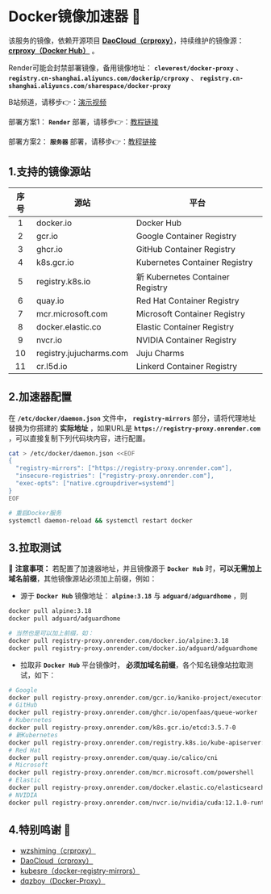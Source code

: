 # Docker镜像加速器 🚀

该服务的镜像，依赖开源项目 **[DaoCloud（crproxy）](https://github.com/DaoCloud/crproxy)**，持续维护的镜像源：**[crproxy（Docker Hub）](https://hub.docker.com/r/cleverest/crproxy)** 。

Render可能会封禁部署镜像，备用镜像地址： **`cleverest/docker-proxy`** 、 **`registry.cn-shanghai.aliyuncs.com/dockerip/crproxy`** 、 **`registry.cn-shanghai.aliyuncs.com/sharespace/docker-proxy`**

B站频道，请移步👉：[演示视频](https://www.bilibili.com/video/BV1QhgqeCE61/) 

部署方案1： **`Render`** 部署，请移步👉：[教程链接](https://mp.weixin.qq.com/s/dmlP_lyf6YElgnnpkOEfRw)

部署方案2： **`服务器`** 部署，请移步👉：[教程链接](dockerdeploy.html)

## 1.支持的镜像源站
|  序号  | 源站                      | 平台                              |
| :--: | ----------------------- | ------------------------------- |
|  1   | docker.io               | Docker Hub                      |
|  2   | gcr.io                  | Google Container Registry       |
|  3   | ghcr.io                 | GitHub Container Registry       |
|  4   | k8s.gcr.io              | Kubernetes Container Registry   |
|  5   | registry.k8s.io         | 新 Kubernetes Container Registry |
|  6   | quay.io                 | Red Hat Container Registry      |
|  7   | mcr.microsoft.com       | Microsoft Container Registry    |
|  8   | docker.elastic.co       | Elastic Container Registry      |
|  9   | nvcr.io                 | NVIDIA Container Registry       |
|  10  | registry.jujucharms.com | Juju Charms                     |
|  11  | cr.l5d.io               | Linkerd  Container Registry     |


## 2.加速器配置

在 **`/etc/docker/daemon.json`** 文件中， **`registry-mirrors`** 部分，请将代理地址替换为你搭建的 **实际地址** ，如果URL是 **`https://registry-proxy.onrender.com`** ，可以直接复制下列代码块内容，进行配置。

```bash
cat > /etc/docker/daemon.json <<EOF
{
  "registry-mirrors": ["https://registry-proxy.onrender.com"],
  "insecure-registries": ["registry-proxy.onrender.com"],
  "exec-opts": ["native.cgroupdriver=systemd"]
}
EOF
```

```bash
# 重启Docker服务
systemctl daemon-reload && systemctl restart docker
```

## 3.拉取测试

📢 **注意事项：** 若配置了加速器地址，并且镜像源于 **`Docker Hub`** 时，**可以无需加上域名前缀**，其他镜像源站必须加上前缀，例如：

- 源于 **`Docker Hub`** 镜像地址： **`alpine:3.18`** 与 **`adguard/adguardhome`** ，则

```bash
docker pull alpine:3.18
docker pull adguard/adguardhome

# 当然也是可以加上前缀，如：
docker pull registry-proxy.onrender.com/docker.io/alpine:3.18
docker pull registry-proxy.onrender.com/docker.io/adguard/adguardhome
```

- 拉取非 **`Docker Hub`** 平台镜像时， **必须加域名前缀**，各个知名镜像站拉取测试，如下：

```bash
# Google
docker pull registry-proxy.onrender.com/gcr.io/kaniko-project/executor:debug
# GitHub
docker pull registry-proxy.onrender.com/ghcr.io/openfaas/queue-worker
# Kubernetes
docker pull registry-proxy.onrender.com/k8s.gcr.io/etcd:3.5.7-0
# 新Kubernetes
docker pull registry-proxy.onrender.com/registry.k8s.io/kube-apiserver:v1.30.0
# Red Hat
docker pull registry-proxy.onrender.com/quay.io/calico/cni
# Microsoft
docker pull registry-proxy.onrender.com/mcr.microsoft.com/powershell
# Elastic 
docker pull registry-proxy.onrender.com/docker.elastic.co/elasticsearch/elasticsearch:8.1.0
# NVIDIA
docker pull registry-proxy.onrender.com/nvcr.io/nvidia/cuda:12.1.0-runtime-ubuntu20.04
```


## 4.特别鸣谢 💖

- [wzshiming（crproxy）](https://github.com/wzshiming/crproxy/tree/master/examples/default)
- [DaoCloud（crproxy）](https://github.com/DaoCloud/crproxy)
- [kubesre（docker-registry-mirrors）](https://github.com/kubesre/docker-registry-mirrors)
- [dqzboy（Docker-Proxy）](https://github.com/dqzboy/Docker-Proxy/blob/main/Render/README.md)


